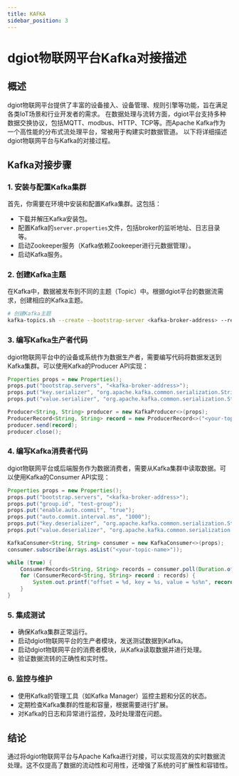 ```yaml
---
title: KAFKA
sidebar_position: 3
---
```


# dgiot物联网平台Kafka对接描述

## 概述

dgiot物联网平台提供了丰富的设备接入、设备管理、规则引擎等功能，旨在满足各类IoT场景和行业开发者的需求。
在数据处理与流转方面，dgiot平台支持多种数据交换协议，包括MQTT、modbus、HTTP、TCP等。而Apache Kafka作为一个高性能的分布式流处理平台，常被用于构建实时数据管道。
以下将详细描述dgiot物联网平台与Kafka的对接过程。

## Kafka对接步骤

### 1. 安装与配置Kafka集群

首先，你需要在环境中安装和配置Kafka集群。这包括：

- 下载并解压Kafka安装包。
- 配置Kafka的`server.properties`文件，包括broker的监听地址、日志目录等。
- 启动Zookeeper服务（Kafka依赖Zookeeper进行元数据管理）。
- 启动Kafka服务。

### 2. 创建Kafka主题

在Kafka中，数据被发布到不同的主题（Topic）中。根据dgiot平台的数据流需求，创建相应的Kafka主题。

```bash
# 创建Kafka主题
kafka-topics.sh --create --bootstrap-server <kafka-broker-address> --replication-factor 1 --partitions 1 --topic <your-topic-name>
```

### 3. 编写Kafka生产者代码

dgiot物联网平台中的设备或系统作为数据生产者，需要编写代码将数据发送到Kafka集群。可以使用Kafka的Producer API实现：

```java
Properties props = new Properties();
props.put("bootstrap.servers", "<kafka-broker-address>");
props.put("key.serializer", "org.apache.kafka.common.serialization.StringSerializer");
props.put("value.serializer", "org.apache.kafka.common.serialization.StringSerializer");

Producer<String, String> producer = new KafkaProducer<>(props);
ProducerRecord<String, String> record = new ProducerRecord<>("<your-topic-name>", "key", "value");
producer.send(record);
producer.close();
```

### 4. 编写Kafka消费者代码

dgiot物联网平台或后端服务作为数据消费者，需要从Kafka集群中读取数据。可以使用Kafka的Consumer API实现：

```java
Properties props = new Properties();
props.put("bootstrap.servers", "<kafka-broker-address>");
props.put("group.id", "test-group");
props.put("enable.auto.commit", "true");
props.put("auto.commit.interval.ms", "1000");
props.put("key.deserializer", "org.apache.kafka.common.serialization.StringDeserializer");
props.put("value.deserializer", "org.apache.kafka.common.serialization.StringDeserializer");

KafkaConsumer<String, String> consumer = new KafkaConsumer<>(props);
consumer.subscribe(Arrays.asList("<your-topic-name>"));

while (true) {
    ConsumerRecords<String, String> records = consumer.poll(Duration.ofMillis(100));
    for (ConsumerRecord<String, String> record : records) {
        System.out.printf("offset = %d, key = %s, value = %s%n", record.offset(), record.key(), record.value());
    }
}
```

### 5. 集成测试

- 确保Kafka集群正常运行。
- 启动dgiot物联网平台的生产者模块，发送测试数据到Kafka。
- 启动dgiot物联网平台的消费者模块，从Kafka读取数据并进行处理。
- 验证数据流转的正确性和实时性。

### 6. 监控与维护

- 使用Kafka的管理工具（如Kafka Manager）监控主题和分区的状态。
- 定期检查Kafka集群的性能和容量，根据需要进行扩展。
- 对Kafka的日志和异常进行监控，及时处理潜在问题。

## 结论

通过将dgiot物联网平台与Apache Kafka进行对接，可以实现高效的实时数据流处理。这不仅提高了数据的流动性和可用性，还增强了系统的可扩展性和容错性。